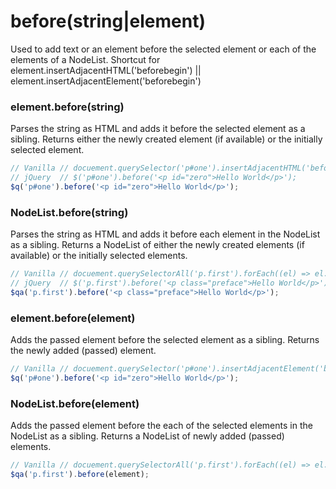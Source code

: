 # before(string|element)
Used to add text or an element before the selected element or each of the elements of a NodeList.
Shortcut for element.insertAdjacentHTML('beforebegin') || element.insertAdjacentElement('beforebegin')

### element.before(string)
Parses the string as HTML and adds it before the selected element as a sibling.
Returns either the newly created element (if available) or the initially selected element.

```javascript
// Vanilla // docuement.querySelector('p#one').insertAdjacentHTML('beforebegin', '<p id="zero">Hello World</p>');
// jQuery  // $('p#one').before('<p id="zero">Hello World</p>');
$q('p#one').before('<p id="zero">Hello World</p>');
```

### NodeList.before(string)
Parses the string as HTML and adds it before each element in the NodeList as a sibling.
Returns a NodeList of either the newly created elements (if available) or the initially selected elements.

```javascript
// Vanilla // docuement.querySelectorAll('p.first').forEach((el) => el.insertAdjacentHTML('beforebegin', '<p class="preface">Hello World</p>'));
// jQuery  // $('p.first').before('<p class="preface">Hello World</p>');
$qa('p.first').before('<p class="preface">Hello World</p>');
```

### element.before(element)
Adds the passed element before the selected element as a sibling.
Returns the newly added (passed) element.

```javascript
// Vanilla // docuement.querySelector('p#one').insertAdjacentElement('beforebegin', '<p id="zero">Hello World</p>');
$q('p#one').before('<p id="zero">Hello World</p>');
```

### NodeList.before(element)
Adds the passed element before the each of the selected elements in the NodeList as a sibling.
Returns a NodeList of newly added (passed) elements.

```javascript
// Vanilla // docuement.querySelectorAll('p.first').forEach((el) => el.insertAdjacentElement('beforebegin', element));
$qa('p.first').before(element);
```
